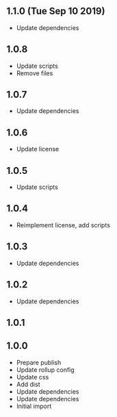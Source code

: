 ## 1.1.0 (Tue Sep 10 2019)

* Update dependencies

## 1.0.8

* Update scripts
* Remove files

## 1.0.7

* Update dependencies

## 1.0.6

* Update license

## 1.0.5

* Update scripts

## 1.0.4

* Reimplement license, add scripts

## 1.0.3

* Update dependencies

## 1.0.2

* Update dependencies

## 1.0.1


## 1.0.0

* Prepare publish
* Update rollup config
* Update css
* Add dist
* Update dependencies
* Update dependencies
* Initial import
